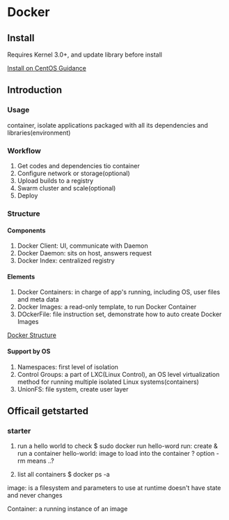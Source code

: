 # Docker
## Install
Requires Kernel 3.0+, and update library before install

[Install on CentOS Guidance](https://docs.docker.com/engine/installation/linux/centos/)

## Introduction
### Usage
container, isolate applications
packaged with all its dependencies and libraries(environment)

### Workflow
1. Get codes and dependencies tio container
2. Configure network or storage(optional)
3. Upload builds to a registry
4. Swarm cluster and scale(optional)
5. Deploy

### Structure
#### Components
1. Docker Client: UI, communicate with Daemon
2. Docker Daemon: sits on host, answers request
3. Docker Index: centralized registry

#### Elements
1. Docker Containers: in charge of app's running, including OS, user files and meta data
2. Docker Images: a read-only template, to run Docker Container
3. DOckerFile: file instruction set, demonstrate how to auto create Docker Images

[Docker Structure]()

#### Support by OS
1. Namespaces: first level of isolation
2. Control Groups: a part of LXC(Linux Control), an OS level virtualization method for running multiple isolated Linux systems(containers)
3. UnionFS: file system, create user layer

## Officail getstarted
### starter
1. run a hello world to check
$ sudo docker run hello-word
run: create & run a container
hello-world: image to load into the container
? option -rm means ..?

2. list all containers
$ docker ps -a

image: is a filesystem and parameters to use at runtime
doesn't have state and never changes

Container: a running instance of an image
